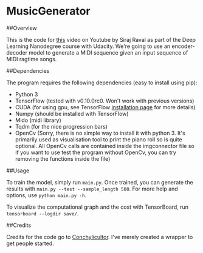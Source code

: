 # MusicGenerator

##Overview

This is the code for [this](https://www.youtube.com/watch?v=pg9apmwf7og) video on Youtube by Siraj Raval as part of the Deep Learning Nanodegree course with Udacity. We're going to use an encoder-decoder model to generate a MIDI sequence given an input sequence of MIDI ragtime songs.

##Dependencies

The program requires the following dependencies (easy to install using pip):
 * Python 3
 * TensorFlow (tested with v0.10.0rc0. Won't work with previous versions)
 * CUDA (for using gpu, see TensorFlow [installation page](https://www.tensorflow.org/versions/master/get_started/os_setup.html#optional-install-cuda-gpus-on-linux) for more details)
 * Numpy (should be installed with TensorFlow)
 * Mido (midi library)
 * Tqdm (for the nice progression bars)
 * OpenCv (Sorry, there is no simple way to install it with python 3. It's primarily used as visualisation tool to print the piano roll so is quite optional. All OpenCv calls are contained inside the imgconnector file so if you want to use test the program without OpenCv, you can try removing the functions inside the file)

##Usage

To train the model, simply run `main.py`. Once trained, you can generate the results with `main.py --test --sample_length 500`. For more help and options, use `python main.py -h`.

To visualize the computational graph and the cost with TensorBoard, run `tensorboard --logdir save/`.


##Credits

Credits for the code go to [Conchylicultor](https://github.com/Conchylicultor/MusicGenerator). I've merely created a wrapper to get people started.

